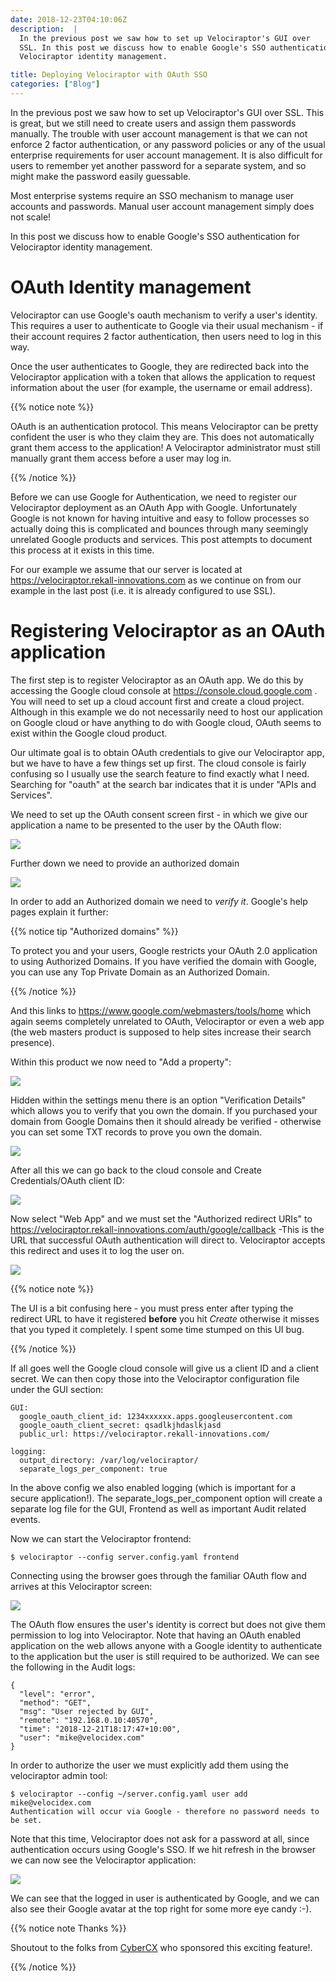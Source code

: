 ```yaml
---
date: 2018-12-23T04:10:06Z
description:  |
  In the previous post we saw how to set up Velociraptor's GUI over
  SSL. In this post we discuss how to enable Google's SSO authentication for
  Velociraptor identity management.

title: Deploying Velociraptor with OAuth SSO
categories: ["Blog"]
---
```



In the previous post we saw how to set up Velociraptor\'s GUI over SSL.
This is great, but we still need to create users and assign them
passwords manually. The trouble with user account management is that we
can not enforce 2 factor authentication, or any password policies or any
of the usual enterprise requirements for user account management. It is
also difficult for users to remember yet another password for a separate
system, and so might make the password easily guessable.

Most enterprise systems require an SSO mechanism to manage user accounts
and passwords. Manual user account management simply does not scale!

In this post we discuss how to enable Google\'s SSO authentication for
Velociraptor identity management.

OAuth Identity management
=========================

Velociraptor can use Google\'s oauth mechanism to verify a user\'s
identity. This requires a user to authenticate to Google via their usual
mechanism - if their account requires 2 factor authentication, then
users need to log in this way.

Once the user authenticates to Google, they are redirected back into the
Velociraptor application with a token that allows the application to
request information about the user (for example, the username or email
address).

{{% notice note %}}

OAuth is an authentication protocol. This means Velociraptor can be
pretty confident the user is who they claim they are. This does not
automatically grant them access to the application! A Velociraptor
administrator must still manually grant them access before a user may
log in.

{{% /notice %}}

Before we can use Google for Authentication, we need to register our
Velociraptor deployment as an OAuth App with Google. Unfortunately
Google is not known for having intuitive and easy to follow processes so
actually doing this is complicated and bounces through many seemingly
unrelated Google products and services. This post attempts to document
this process at it exists in this time.

For our example we assume that our server is located at
<https://velociraptor.rekall-innovations.com> as we continue on from our
example in the last post (i.e. it is already configured to use SSL).

Registering Velociraptor as an OAuth application
================================================

The first step is to register Velociraptor as an OAuth app. We do this
by accessing the Google cloud console at
<https://console.cloud.google.com> . You will need to set up a cloud
account first and create a cloud project. Although in this example we do
not necessarily need to host our application on Google cloud or have
anything to do with Google cloud, OAuth seems to exist within the Google
cloud product.

Our ultimate goal is to obtain OAuth credentials to give our
Velociraptor app, but we have to have a few things set up first. The
cloud console is fairly confusing so I usually use the search feature to
find exactly what I need. Searching for \"oauth\" at the search bar
indicates that it is under \"APIs and Services\".

We need to set up the OAuth consent screen first - in which we give our
application a name to be presented to the user by the OAuth flow:

![](1.png)

Further down we need to provide an authorized domain

![](2.png)

In order to add an Authorized domain we need to *verify it*. Google\'s
help pages explain it further:

{{% notice tip "Authorized domains" %}}

To protect you and your users, Google restricts your OAuth 2.0
application to using Authorized Domains. If you have verified the domain
with Google, you can use any Top Private Domain as an Authorized Domain.

{{% /notice %}}

And this links to <https://www.google.com/webmasters/tools/home> which
again seems completely unrelated to OAuth, Velociraptor or even a web
app (the web masters product is supposed to help sites increase their
search presence).

Within this product we now need to \"Add a property\":

![](3.png)

Hidden within the settings menu there is an option \"Verification
Details\" which allows you to verify that you own the domain. If you
purchased your domain from Google Domains then it should already be
verified - otherwise you can set some TXT records to prove you own the
domain.

![](4.png)

After all this we can go back to the cloud console and Create
Credentials/OAuth client ID:

![](5.png)

Now select \"Web App\" and we must set the \"Authorized redirect URIs\"
to <https://velociraptor.rekall-innovations.com/auth/google/callback>
-This is the URL that successful OAuth authentication will direct to.
Velociraptor accepts this redirect and uses it to log the user on.

![](6.png)

{{% notice note %}}

The UI is a bit confusing here - you must press enter after typing the
redirect URL to have it registered **before** you hit *Create* otherwise
it misses that you typed it completely. I spent some time stumped on
this UI bug.

{{% /notice %}}

If all goes well the Google cloud console will give us a client ID and a
client secret. We can then copy those into the Velociraptor
configuration file under the GUI section:

``` {.sourceCode .yaml}
GUI:
  google_oauth_client_id: 1234xxxxxx.apps.googleusercontent.com
  google_oauth_client_secret: qsadlkjhdaslkjasd
  public_url: https://velociraptor.rekall-innovations.com/

logging:
  output_directory: /var/log/velociraptor/
  separate_logs_per_component: true
```

In the above config we also enabled logging (which is important for a
secure application!). The separate\_logs\_per\_component option will
create a separate log file for the GUI, Frontend as well as important
Audit related events.

Now we can start the Velociraptor frontend:

``` {.sourceCode .bash}
$ velociraptor --config server.config.yaml frontend
```

Connecting using the browser goes through the familiar OAuth flow and
arrives at this Velociraptor screen:

![](7.png)

The OAuth flow ensures the user\'s identity is correct but does not give
them permission to log into Velociraptor. Note that having an OAuth
enabled application on the web allows anyone with a Google identity to
authenticate to the application but the user is still required to be
authorized. We can see the following in the Audit logs:

``` {.sourceCode .json}
{
  "level": "error",
  "method": "GET",
  "msg": "User rejected by GUI",
  "remote": "192.168.0.10:40570",
  "time": "2018-12-21T18:17:47+10:00",
  "user": "mike@velocidex.com"
}
```

In order to authorize the user we must explicitly add them using the
velociraptor admin tool:

``` {.sourceCode .bash}
$ velociraptor --config ~/server.config.yaml user add mike@velocidex.com
Authentication will occur via Google - therefore no password needs to be set.
```

Note that this time, Velociraptor does not ask for a password at all,
since authentication occurs using Google\'s SSO. If we hit refresh in
the browser we can now see the Velociraptor application:

![](8.png)

We can see that the logged in user is authenticated by Google, and we
can also see their Google avatar at the top right for some more eye
candy :-).


{{% notice note Thanks %}}

Shoutout to the folks from [CyberCX](https://www.cybercx.com.au/) who
sponsored this exciting feature!.

{{% /notice %}}
